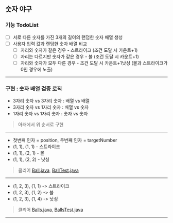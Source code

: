 ## 숫자 야구

### 기능 TodoList 

- [ ] 서로 다른 숫자를 가진 3개의 길이의 랜덤한 숫자 배열 생성
- [ ] 사용자 입력 값과 랜덤한 숫자 배열 비교
  - [ ] 자리와 숫자가 같은 경우 - 스트라이크 (조건 도달 시 카운트+1)
  - [ ] 자리는 다르지만 숫자가 같은 경우 - 볼 (조건 도달 시 카운트+1)
  - [ ] 자리와 숫자가 모두 다른 경우 - 조건 도달 시 카운트+1낫싱 (볼과 스트라이크가 0인 경우에 노츨)

---

### 구현 : 숫자 배열 검증 로직
- 3자리 숫자 vs 3자리 숫자 : 배열 vs 배열
- 3자리 숫자 vs 1자리 숫자 : 배열 vs 숫자
- 1자리 숫자 vs 1자리 숫자 : 숫자 vs 숫자

> 아래에서 위 순서로 구현

---

- 첫번째 인자 = position, 두번째 인자 = targetNumber
- (1, 1), (1, 1) - 스트라이크
- (1, 1), (2, 1) - 볼
- (1, 1), (2, 2) - 낫싱
> 클리어 [Ball.java](Ball.java), [BallTest.java](..%2F..%2F..%2F..%2Ftest%2Fjava%2Fstudy%2Fstep_02%2FBallTest.java)

---
 
- (1, 2, 3), (1, 1) -> 스트라이크
- (1, 2, 3), (1, 2) -> 볼
- (1, 2, 3), (1, 4) -> 낫싱
> 클리어 [Balls.java](Balls.java), [BallsTest.java](..%2F..%2F..%2F..%2Ftest%2Fjava%2Fstudy%2Fstep_02%2FBallsTest.java)

---